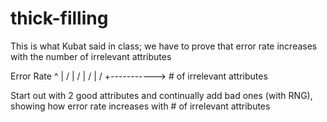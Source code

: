 # thick-filling

This is what Kubat said in class; we have to prove that error rate increases with the number of irrelevant attributes

Error Rate
^
|     /
|    /
|   /
|  /
+-----------> # of irrelevant attributes


Start out with 2 good attributes and continually add bad ones (with RNG), showing how error rate increases with # of irrelevant attributes
